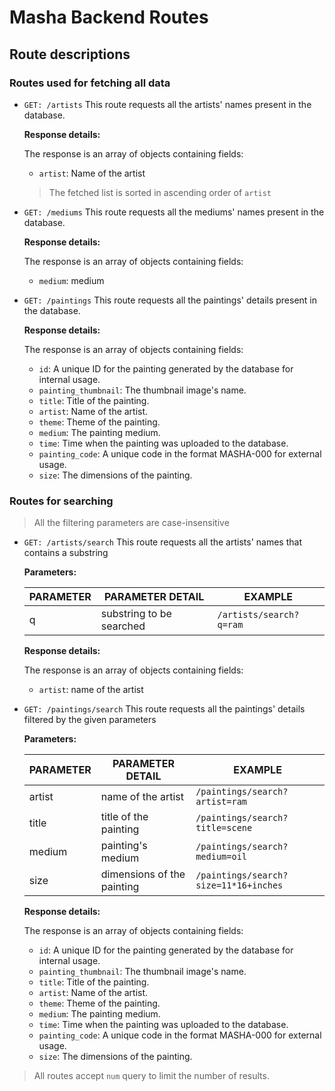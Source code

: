 # Masha Backend Routes

## Route descriptions

### Routes used for fetching all data
*   `GET: /artists`
    This route requests all the artists' names present in the database.

    **Response details:**

    The response is an array of objects containing fields:

    *   `artist`: Name of the artist


    > The fetched list is sorted in ascending order of `artist`

*   `GET: /mediums`
    This route requests all the mediums' names present in the database.

    **Response details:**

    The response is an array of objects containing fields:

    *   `medium`: medium

*   `GET: /paintings`
    This route requests all the paintings' details present in the database.

    **Response details:**

    The response is an array of objects containing fields:

    *   `id`: A unique ID for the painting generated by the database for internal usage.
    *   `painting_thumbnail`: The thumbnail image's name.
    *   `title`: Title of the painting.
    *   `artist`: Name of the artist.
    *   `theme`: Theme of the painting.
    *   `medium`: The painting medium.
    *   `time`: Time when the painting was uploaded to the database.
    *   `painting_code`: A unique code in the format MASHA-000 for external usage.
    *   `size`: The dimensions of the painting.

### Routes for searching

> All the filtering parameters are case-insensitive

*   `GET: /artists/search`
    This route requests all the artists' names that contains a substring

    **Parameters:**

    PARAMETER | PARAMETER DETAIL | EXAMPLE
    ----------|------------------|--------
    q       |substring to be searched| `/artists/search?q=ram`

    **Response details:**

    The response is an array of objects containing fields:

    *   `artist`: name of the artist 

*   `GET: /paintings/search`
    This route requests all the paintings' details filtered by the given parameters

    **Parameters:**

    PARAMETER | PARAMETER DETAIL | EXAMPLE
    ----------|------------------|--------
    artist|name of the artist|`/paintings/search?artist=ram`
    title|title of the painting|`/paintings/search?title=scene`
    medium|painting's medium|`/paintings/search?medium=oil`
    size|dimensions of the painting|`/paintings/search?size=11*16+inches`

    **Response details:**

    The response is an array of objects containing fields:

    *   `id`: A unique ID for the painting generated by the database for internal usage.
    *   `painting_thumbnail`: The thumbnail image's name.
    *   `title`: Title of the painting.
    *   `artist`: Name of the artist.
    *   `theme`: Theme of the painting.
    *   `medium`: The painting medium.
    *   `time`: Time when the painting was uploaded to the database.
    *   `painting_code`: A unique code in the format MASHA-000 for external usage.
    *   `size`: The dimensions of the painting.

> All routes accept `num` query to limit the number of results.